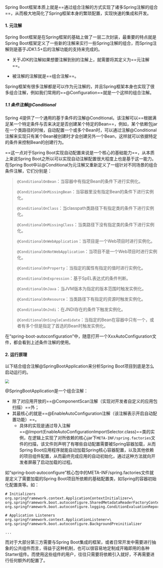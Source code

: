 Spring Boot框架本质上就是==通过组合注解的方式实现了诸多Spring注解的组合==，从而极大地简化了Spring框架本身的繁琐配置，实现快速的集成和开发。

#### 1. 元注解

Spring Boot框架是在Spring框架的基础上做了一层二次封装，最重要的特点就是Spring Boot框架定义了一些新的注解来实行一些Spring注解的组合，而Spring注解则是基于JDK1.5+后的注解功能的支持来完成的。

- 关于JDK的注解如果想要注解到别的注解上，就需要将其定义为==元注解==。

- 被注解的注解就是==组合注解==。

Spring框架有很多注解都是可以作为元注解的，并且Spring框架本身也实现了很多组合注解，例如我们常用的==@Configuration==就是一个这样的组合注解。

##### 1.1 条件注解@Conditional

Spring 4提供了一个通用的基于条件的注解@Conditional。该注解可以==根据满足某一个特定条件与否来决定是否创建某个特定的Bean==，例如，某个依赖包jar在一个类路径的时候，自动配置一个或多个Bean时，可以通过注解@Conditional注解来实现只有某个Bean被创建时才会创建另外一个Bean，这样就可以依据特定的条件来控制Bean的创建行为。

==这一点对于Spring Boot实现自动配置来说是一个核心的基础能力==，从本质上来说Spring Boot之所以可以实现自动注解配置很大程度上也是基于这一能力。在Spring Boot中以@Conditional为元注解又重新定义了一组针对不同场景的组合条件注解，它们分别是：

>`@ConditionalOnBean`：当容器中有指定Bean的条件下进行实例化。
>
>`@ConditionalOnMissingBean`：当容器里没有指定Bean的条件下进行实例化。
>
>`@ConditionalOnClass`：当classpath类路径下有指定类的条件下进行实例化。
>
>`@ConditionalOnMissingClass`：当类路径下没有指定类的条件下进行实例化。
>
>`@ConditionalOnWebApplication`：当项目是一个Web项目时进行实例化。
>
>`@ConditionalOnNotWebApplication`：当项目不是一个Web项目时进行实例化。
>
>`@ConditionalOnProperty`：当指定的属性有指定的值时进行实例化。
>
>`@ConditionalOnExpression`：基于SpEL表达式的条件判断。
>
>`@ConditionalOnJava`：当JVM版本为指定的版本范围时触发实例化。
>
>`@ConditionalOnResource`：当类路径下有指定的资源时触发实例化。
>
>`@ConditionalOnJndi`：在JNDI存在的条件下触发实例化。
>
>`@ConditionalOnSingleCandidate`：当指定的Bean在容器中只有一个，或者有多个但是指定了首选的Bean时触发实例化。

在“spring-boot-autoconfiguration”中，随意打开一个XxxAutoConfiguration文件，都会看到上述条件注解的使用。

#### 2. 运行原理

以下结合组合注解@SpringBootApplication来分析Spring Boot项目到底是怎么启动运行的。

<img src="https://tva1.sinaimg.cn/large/008eGmZEgy1gop6mv80kij30u014uacw.jpg" style="zoom:80%">

@SpringBootApplication是一个组合注解：

- 除了对应用开放的==@ComponentScan注解（实现对开发者自定义的应用包扫描）==外；
- 其最核心的就是==@EnableAutoConfiguration注解（该注解表示开启自动配置功能）==。
  - 具体的实现是通过导入注解==@Import(EnableAutoConfigurationImportSelector.class)==类的实例，在逻辑上实现了对所依赖的核心jar下`META-INF/spring.factories`文件的扫描，该文件则声明了有哪些自动配置需要被Spring容器加载，从而Spring Boot应用程序就能自动加载Spring核心容器配置，以及其他依赖的项目组件配置，从而最终完成应用的自动初始化，通过这种方法就向开发者屏蔽了启动加载的过程。

如“spring-boot-autoconfigure”核心包中的META-INF/spring.factories文件就是定义了需要加载的Spring Boot项目所依赖的基础配置类，如Spring的容器初始化配置类等。如：

```
# Initializers
org.springframework.context.ApplicationContextInitializer=\
org.springframework.boot.autoconfigure.SharedMetadataReaderFactoryContextInitializer,\
org.springframework.boot.autoconfigure.logging.ConditionEvaluationReportLoggingListener

# Application Listeners
org.springframework.context.ApplicationListener=\
org.springframework.boot.autoconfigure.BackgroundPreinitializer

...
```

而对于大部分第三方需要与Spring Boot集成的框架，或者日常开发中需要进行抽象的公共组件而言，得益于这种机制，也可以很容易地定制成开箱即用的各种Starter组件。而使用这些组件的用户，往往只需要将依赖引入就好，不再需要进行任何额外的配置了。





























